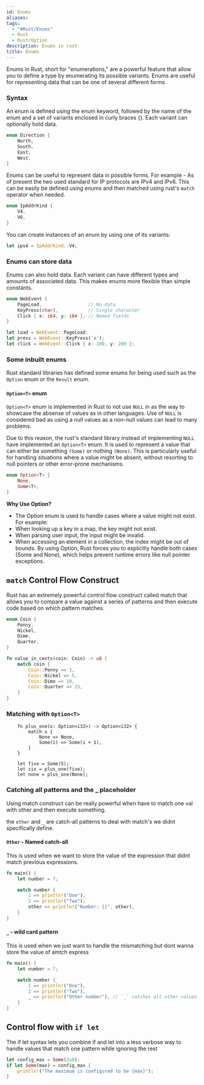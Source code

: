 ```yaml
---
id: Enums
aliases: 
tags:
  - "#Rust/Enums"
  - Rust
  - Rust/Option
description: Enums in rust
title: Enums
---
```


Enums in Rust, short for "enumerations," are a powerful feature that allow you to define a type by enumerating its possible variants. Enums are useful for representing data that can be one of several different forms

### Syntax
An enum is defined using the enum keyword, followed by the name of the enum and a set of variants enclosed in curly braces {}. Each variant can optionally hold data.

```rust
enum Direction {
    North,
    South,
    East,
    West,
}
```
Enums can be useful to represent data in possible forms. For example - As of present the two used standard for IP protocols are IPv4 and IPv6. This can be easily be defined using enums and then matched using rust's `match` operator when needed.

```rust
enum IpAddrKind {
    V4,
    V6,
}
```
You can create instances of an enum by using one of its variants:

```rust
let ipv4 = IpAddrKind::V4;
```
### Enums can store data
Enums can also hold data. Each variant can have different types and amounts of associated data. This makes enums more flexible than simple constants.

```rust
enum WebEvent {
    PageLoad,                 // No data
    KeyPress(char),           // Single character
    Click { x: i64, y: i64 }, // Named fields
}

let load = WebEvent::PageLoad;
let press = WebEvent::KeyPress('a');
let click = WebEvent::Click { x: 100, y: 200 };
```

### Some inbuilt enums
Rust standard libraries has defined some enums for being used such as the `Option` enum or the `Result` enum.

#### `Option<T>` enum
`Option<T>` enum is implemented in Rust to not use `NULL` in as the way to showcase the absense of values as in other languages. Use of `NULL` is considered bad as using a null values as a non-null values can lead to many problems.

Due to this reason, the rust's standard library instead of implementing `NULL` have implemented an `Option<T>` enum. It is used to represent a value that can either be something `(Some)` or nothing `(None)`. This is particularly useful for handling situations where a value might be absent, without resorting to null pointers or other error-prone mechanisms.

```rust
enum Option<T> {
    None,
    Some<T>,
}
```

**Why Use Option?**
  - The Option enum is used to handle cases where a value might not exist. For example:
  - When looking up a key in a map, the key might not exist.
  - When parsing user input, the input might be invalid.
  - When accessing an element in a collection, the index might be out of bounds.
By using Option, Rust forces you to explicitly handle both cases (Some and None), which helps prevent runtime errors like null pointer exceptions.

## `match` Control Flow Construct
Rust has an extremely powerful control flow construct called match that allows you to compare a value against a series of patterns and then execute code based on which pattern matches.

```rust
enum Coin {
    Penny,
    Nickel,
    Dime,
    Quarter,
}

fn value_in_cents(coin: Coin) -> u8 {
    match coin {
        Coin::Penny => 1,
        Coin::Nickel => 5,
        Coin::Dime => 10,
        Coin::Quarter => 25,
    }
}
```
### Matching with `Option<T>`
```
    fn plus_one(x: Option<i32>) -> Option<i32> {
        match x {
            None => None,
            Some(i) => Some(i + 1),
        }
    }

    let five = Some(5);
    let six = plus_one(five);
    let none = plus_one(None);
```
### Catching all patterns and the _ placeholder
Using match construct can be really powerful when have to match one val with other and then execute something.

the `other` and `_` are catch-all patterns to deal with match's we didnt specifically define.

#### `Other` - Named catch-all
This is used when we want to store the value of the expression that didnt match previous expressions.
```rust
fn main() {
    let number = 7;

    match number {
        1 => println!("One"),
        2 => println!("Two"),
        other => println!("Number: {}", other),
    }
}
```
 #### `_` - wild card pattern
This is used when we just want to handle the mismatching but dont wanna store the value of amtch express

```rust
fn main() {
    let number = 7;

    match number {
        1 => println!("One"),
        2 => println!("Two"),
        _ => println!("Other number"), // `_` catches all other values
    }
}
```

## Control flow with `if let`

The if let syntax lets you combine if and let into a less verbose way to handle values that match one pattern while ignoring the rest
```rust
let config_max = Some(3u8);
if let Some(max) = config_max {
    println!("The maximum is configured to be {max}");
}
```
